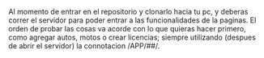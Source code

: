 Al momento de entrar en el repositorio y clonarlo hacia tu pc, y deberas correr el servidor para poder entrar
a las funcionalidades de la paginas. El orden de probar las cosas va acorde con lo que quieras hacer primero,
como agregar autos, motos o crear licencias; siempre utilizando (despues de abrir el servidor) la connotacion
/APP/##/.
